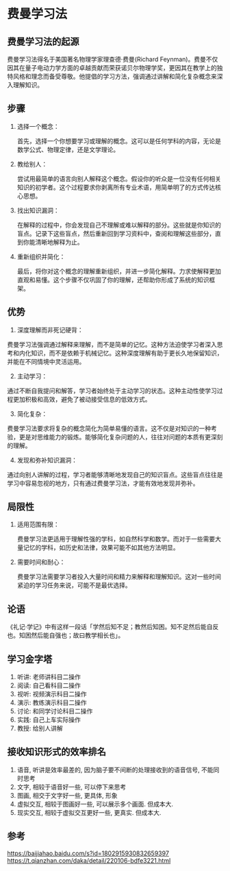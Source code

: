 # 费曼学习法




## 费曼学习法的起源
费曼学习法得名于美国著名物理学家理查德·费曼(Richard Feynman)。费曼不仅因其在量子电动力学方面的卓越贡献而荣获诺贝尔物理学奖，更因其在教学上的独特风格和理念而备受尊敬。他提倡的学习方法，强调通过讲解和简化复杂概念来深入理解知识。

## 步骤
1. 选择一个概念：

    首先，选择一个你想要学习或理解的概念。这可以是任何学科的内容，无论是数学公式、物理定律，还是文学理论。

2. 教给别人：

    尝试用最简单的语言向别人解释这个概念。假设你的听众是一位没有任何相关知识的初学者。这个过程要求你剥离所有专业术语，用简单明了的方式传达核心思想。

3. 找出知识漏洞：

    在解释的过程中，你会发现自己不理解或难以解释的部分。这些就是你知识的盲点。记录下这些盲点，然后重新回到学习资料中，查阅和理解这些部分，直到你能清晰地解释为止。

4. 重新组织并简化：

    最后，将你对这个概念的理解重新组织，并进一步简化解释。力求使解释更加直观和易懂。这个步骤不仅巩固了你的理解，还帮助你形成了系统的知识框架。



## 优势
1. 深度理解而非死记硬背：

费曼学习法强调通过解释来理解，而不是简单的记忆。这种方法迫使学习者深入思考和内化知识，而不是依赖于机械记忆。这种深度理解有助于更长久地保留知识，并能在不同情境中灵活运用。

2. 主动学习：

通过不断自我提问和解答，学习者始终处于主动学习的状态。这种主动性使学习过程更加积极和高效，避免了被动接受信息的低效方式。

3. 简化复杂：

费曼学习法要求将复杂的概念简化为简单易懂的语言。这不仅是对知识的一种考验，更是对思维能力的锻炼。能够简化复杂问题的人，往往对问题的本质有更深刻的理解。

4. 发现和弥补知识漏洞：

通过向别人讲解的过程，学习者能够清晰地发现自己的知识盲点。这些盲点往往是学习中容易忽视的地方，只有通过费曼学习法，才能有效地发现并弥补。

## 局限性

1. 适用范围有限：

    费曼学习法更适用于理解性强的学科，如自然科学和数学。而对于一些需要大量记忆的学科，如历史和法律，效果可能不如其他方法明显。

2. 需要时间和耐心：

    费曼学习法需要学习者投入大量时间和精力来解释和理解知识。这对一些时间紧迫的学习任务来说，可能不是最优选择。



## 论语

《礼记·学记》中有这样一段话「学然后知不足；教然后知困。知不足然后能自反也。知困然后能自强也；故曰教学相长也」。


## 学习金字塔

1. 听讲: 老师讲科目二操作
2. 阅读: 自己看科目二操作
3. 视听: 视频演示科目二操作
4. 演示: 教练演示科目二操作
5. 讨论: 和同学讨论科目二操作
6. 实践: 自己上车实际操作
7. 教授: 给别人讲解


## 接收知识形式的效率排名

1. 语音, 听讲是效率最差的, 因为脑子要不间断的处理接收到的语音信号, 不能同时思考
2. 文字, 相较于语音好一些, 可以停下来思考
3. 图画, 相交于文字好一些, 更具体, 形象
4. 虚拟交互, 相较于图画好一些, 可以展示多个画面. 但成本大.
5. 现实交互, 相较于虚拟交互更好一些, 更真实. 但成本大.




## 参考
https://baijiahao.baidu.com/s?id=1802915930832659397
https://t.qianzhan.com/daka/detail/220106-bdfe3221.html


